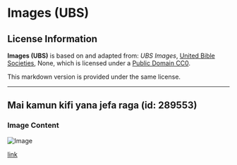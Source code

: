 # Images (UBS)

## License Information

**Images (UBS)** is based on and adapted from: _UBS Images_, [United Bible Societies](https://unitedbiblesocieties.org/), None, which is licensed under a [Public Domain CC0](https://creativecommons.org/public-domain/cc0/).

This markdown version is provided under the same license.



--------------------------------

## Mai kamun kifi yana jefa raga (id: 289553)

### Image Content

![Image](https://cdn.aquifer.bible/aquifer-content/resources/Media/A_Fisherman_at_work.jpg)

[link](https://cdn.aquifer.bible/aquifer-content/resources/Media/A_Fisherman_at_work.jpg)



